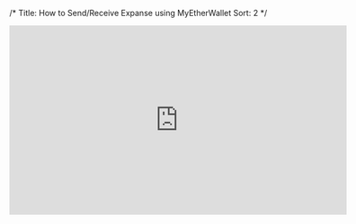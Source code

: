 /*
Title: How to Send/Receive Expanse using MyEtherWallet
Sort: 2
*/

<iframe width="600" height="338" src="https://www.youtube.com/embed/2GDhVFTObq0" frameborder="0" allowfullscreen></iframe>